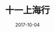 ---
layout: post
title: "十一上海行"
date: 2017-10-04
tags:
  - Scenester
  - Selfies 
description: 
image: 101.jpg
---
